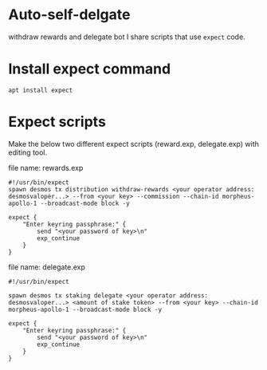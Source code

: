 # Auto-self-delgate
withdraw rewards and delegate bot
I share scripts that use `expect` code.

# Install expect command 
```apt install expect```

# Expect scripts
Make the below two different expect scripts (reward.exp, delegate.exp) with editing tool.

file name: rewards.exp
```
#!/usr/bin/expect
spawn desmos tx distribution withdraw-rewards <your operator address: desmosvaloper...> --from <your key> --commission --chain-id morpheus-apollo-1 --broadcast-mode block -y

expect {
    "Enter keyring passphrase:" {
        send "<your password of key>\n"
        exp_continue
    }
}
```

file name: delegate.exp
```
#!/usr/bin/expect

spawn desmos tx staking delegate <your operator address: desmosvaloper...> <amount of stake token> --from <your key> --chain-id morpheus-apollo-1 --broadcast-mode block -y

expect {
    "Enter keyring passphrase:" {
        send "<your password of key>\n"
        exp_continue
    }
}
```


